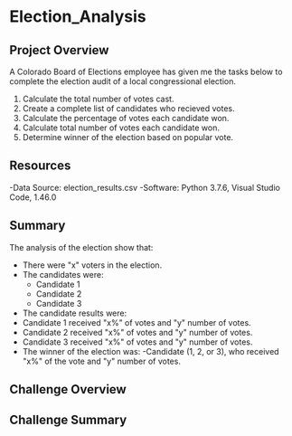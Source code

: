 # Election_Analysis

## Project Overview
A Colorado Board of Elections employee has given me the tasks below to complete the election audit of a local congressional election.

1. Calculate the total number of votes cast.
2. Create a complete list of candidates who recieved votes.
3. Calculate the percentage of votes each candidate won.
4. Calculate total number of votes each candidate won.
5. Determine winner of the election based on popular vote.

## Resources
-Data Source: election_results.csv
-Software: Python 3.7.6, Visual Studio Code, 1.46.0

## Summary
The analysis of the election show that:
- There were "x" voters in the election.
- The candidates were:
  - Candidate 1
  - Candidate 2
  - Candidate 3
 - The candidate results were:
  - Candidate 1 received "x%" of votes and "y" number of votes.
  - Candidate 2 received "x%" of votes and "y" number of votes.
  - Candidate 3 received "x%" of votes and "y" number of votes.
 - The winner of the election was:
  -Candidate (1, 2, or 3), who received "x%" of the vote and "y" number of votes.
  
## Challenge Overview

## Challenge Summary
